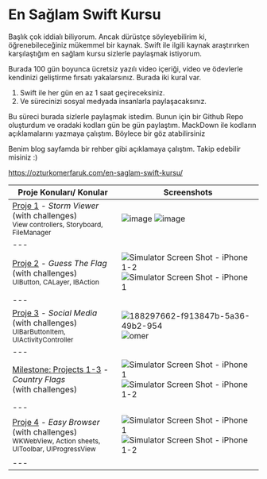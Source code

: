 # En Sağlam Swift Kursu

Başlık çok iddialı biliyorum. Ancak dürüstçe söyleyebilirim ki, öğrenebileceğiniz mükemmel bir kaynak. Swift ile ilgili kaynak araştırırken karşılaştığım en sağlam kursu sizlerle paylaşmak istiyorum.

Burada 100 gün boyunca ücretsiz yazılı video içeriği, video ve ödevlerle kendinizi geliştirme fırsatı yakalarsınız.  Burada iki kural var.

1. Swift ile her gün en az 1 saat geçireceksiniz.
2. Ve sürecinizi sosyal medyada insanlarla paylaşacaksınız.

Bu süreci burada sizlerle paylaşmak istedim.  Bunun için bir Github Repo oluşturdum ve oradaki kodları gün be gün paylaştım.  MackDown ile kodların açıklamalarını yazmaya çalıştım.  Böylece bir göz atabilirsiniz

Benim blog sayfamda bir rehber gibi açıklamaya çalıştım. Takip edebilir misiniz :)

https://ozturkomerfaruk.com/en-saglam-swift-kursu/

Proje Konuları/ Konular                                                                                                                                                          | Screenshots
---                                                                                                                                                                          |---
[Proje 1](18.Day) - *Storm Viewer* <br/>(with challenges)                                         <br/><sub> View controllers, Storyboard, FileManager                               </sub> | ![image](https://user-images.githubusercontent.com/56068905/188148592-bcdb0efc-478c-49c0-8177-d8c20f8d3802.png) ![image](https://user-images.githubusercontent.com/56068905/188148648-0f291a52-2bda-4165-ba4e-7a335076273a.png) |
|---
[Proje 2](21.Day) - *Guess The Flag* <br/>(with challenges)                                         <br/><sub> UIButton, CALayer, IBAction                                </sub> | ![Simulator Screen Shot - iPhone 1-2](https://user-images.githubusercontent.com/56068905/188284499-3251c5b3-a665-45ed-aa5d-ccf8b4b45b22.png) ![Simulator Screen Shot - iPhone 1](https://user-images.githubusercontent.com/56068905/188284502-07e9cf7f-c58d-4562-bbe9-1f7d4dbeaa1e.png)
|---
[Proje 3](22.Day) - *Social Media* <br/>(with challenges)                                         <br/><sub> UIBarButtonItem, UIActivityController                               </sub> | ![188297662-f913847b-5a36-49b2-954](https://user-images.githubusercontent.com/56068905/188297896-e251c524-a86d-4be6-994b-225b0068ac01.png) ![omer](https://user-images.githubusercontent.com/56068905/188297900-04394fc8-2e7e-4cf2-a0b6-658084e0a42e.png)
|---
[Milestone: Projects 1-3](23.Day) - *Country Flags* <br/>(with challenges)                                         <br/>                    | ![Simulator Screen Shot - iPhone 1](https://user-images.githubusercontent.com/56068905/188669870-a544e284-12aa-4159-9656-859c762db1f9.png) ![Simulator Screen Shot - iPhone 1-2](https://user-images.githubusercontent.com/56068905/188669891-634b614d-4d3b-43ec-90d4-454bbd042c0c.png)
|---
[Proje 4](26.Day) - *Easy Browser* <br/>(with challenges)                                         <br/><sub> WKWebView, Action sheets, UIToolbar, UIProgressView                   </sub> | ![Simulator Screen Shot - iPhone 1](https://user-images.githubusercontent.com/56068905/188885286-1f5595df-3d60-4716-93da-ba24c2e38131.png) ![Simulator Screen Shot - iPhone 1-2](https://user-images.githubusercontent.com/56068905/188885316-80b8d51a-979c-4513-a9e7-8ed6b913242f.png)
|---

